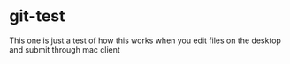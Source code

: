 git-test
========

This one is just a test of how this works when you edit files on the desktop and submit through mac client
